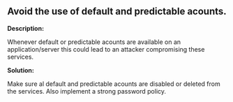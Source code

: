
Avoid the use of default and predictable acounts.
-------

**Description:**

Whenever default or predictable acounts are available on an application/server this could 
lead to an attacker compromising these services.


**Solution:**

Make sure al default and predictable acounts are disabled or deleted from the services. 
Also implement a strong password policy.

	